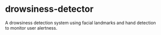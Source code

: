 # drowsiness-detector
A drowsiness detection system using facial landmarks and hand detection to monitor user alertness.
